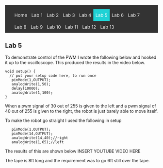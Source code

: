 <!-- # ECE 5960 -->
<style>
.topnav {
  background-color: #333;
  overflow: hidden;
}

/* Style the links inside the navigation bar */
.topnav a {
  float: left;
  color: #f2f2f2;
  text-align: center;
  padding: 10px 7px;
  text-decoration: none;
  font-size: 15px;
}

/* Change the color of links on hover */
.topnav a:hover {
  background-color: #ddd;
  color: black;
}

/* Add a color to the active/current link */
.topnav a.active {
  background-color: #1FD2D5;
  color: white;
}
</style>

<div class="topnav">
  <ul>
  <a href="/">Home</a>
  <a href="/lab1"> Lab 1 </a>
  <a href="/lab2">Lab 2</a>
  <a href="/lab3"> Lab 3</a>
  <a href="/lab4">Lab 4</a>
  <a class="active" href="/lab5">Lab 5</a>
  <a href="/lab6">Lab 6</a>
  <a href="/lab7">Lab 7</a>
  <a href="/lab8">Lab 8</a>
  <a href="/lab9">Lab 9</a>
  <a href="/lab10">Lab 10</a>
  <a href="/lab11">Lab 11</a>
  <a href="/lab12">Lab 12</a>
  <a href="/lab13">Lab 13</a>
  </ul>
</div>

## Lab 5




To demonstrate control of the PWM I wrote the following below and hooked it up to the oscilloscope. This produced the results in the video below.

```
void setup() {
  // put your setup code here, to run once
   pinMode(1,OUTPUT);
   analogWrite(1,50);
   delay(10000);
   analogWrite(1,100);
}
```


When a pwm signal of 30 out of 255 is given to the left and a pwm signal of 40 out of 255 is given to the right, the robot is just barely able to move itself.




To make the robot go straight I used the following in setup
```
   pinMode(1,OUTPUT);
   pinMode(14,OUTPUT);
   analogWrite(14,40);//right
   analogWrite(1,65);//left
 ```
 The results of this are shown below
 INSERT YOUTUBE VIDEO HERE

The tape is 8ft long and the requirement was to go 6ft still over the tape.
